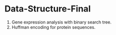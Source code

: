 # Data-Structure-Final
1. Gene expression analysis with binary search tree.
2. Huffman encoding for protein sequences.
